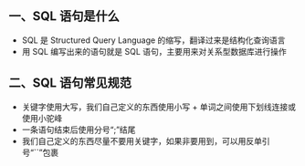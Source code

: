 ## 一、SQL 语句是什么

* SQL 是 Structured Query Language 的缩写，翻译过来是结构化查询语言
* 用 SQL 编写出来的语句就是 SQL 语句，主要用来对关系型数据库进行操作

## 二、SQL 语句常见规范

* 关键字使用大写，我们自己定义的东西使用小写 + 单词之间使用下划线连接或使用小驼峰
* 一条语句结束后使用分号“;”结尾
* 我们自己定义的东西尽量不要用关键字，如果非要用到，可以用反单引号“``”包裹